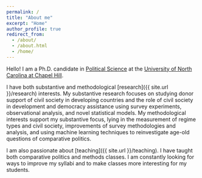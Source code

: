 ```yaml
---
permalink: /
title: "About me"
excerpt: "Home"
author_profile: true
redirect_from: 
  - /about/
  - /about.html
  - /home/
---
```


Hello! I am a Ph.D. candidate in [Political Science](https://politicalscience.unc.edu/) at the [University of North Carolina at Chapel Hill](https://www.unc.edu/). 

I have both substantive and methodological [research]({{ site.url }}/research) interests. My substantive research focuses on studying donor support of civil society in developing countries and the role of civil society in development and democracy assistance using survey experiments, observational analysis, and novel statistical models. My methodological interests support my substantive focus, lying in the measurement of regime types and civil society, improvements of survey methodologies and analysis, and using machine learning techniques to reinvestigate age-old questions of comparative politics. 

I am also passionate about [teaching]({{ site.url }}/teaching). I have taught both comparative politics and methods classes. I am constantly looking for ways to improve my syllabi and to make classes more interesting for my students.

